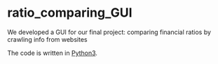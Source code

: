 # ratio_comparing_GUI
We developed a GUI for our final project: comparing financial ratios by crawling info from websites
<p>The code is written in <a href="https://www.python.org" rel="nofollow">Python3</a>.</p>
